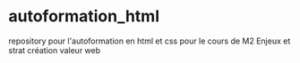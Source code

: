 # autoformation_html
repository pour l'autoformation en html et css pour le cours de M2  Enjeux et strat création valeur web
